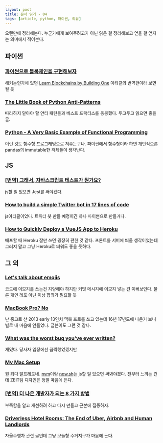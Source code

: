 ```yaml
---
layout: post
title: 문서 읽기 - 04
tags: [article, python, 파이썬, 리뷰]
---
```


오랜만에 정리해본다. 누군가에게 보여주려고가 아닌 읽은 걸 정리해보고 얻을 걸 얻자는 의미에서 적어본다.

## 파이썬
### [파이썬으로 블록체인을 구현해보자](https://blog.naver.com/pjt3591oo/221181592127)
해커눈인가에 있던 [Learn Blockchains by Building One](https://hackernoon.com/learn-blockchains-by-building-one-117428612f46) 아티클의 번역판이라 보면 될 듯

### [The Little Book of Python Anti-Patterns](https://docs.quantifiedcode.com/python-anti-patterns/index.html)
따라하지 말아야 할 안티 패턴들과 베스트 프랙티스를 동봉했다. 두고두고 읽으면 좋을 글.

### [Python - A Very Basic Example of Functional Programming](http://dev.prodigi.us/post/python-very-basic-example-functional-programming/)
이런 것도 함수형 프로그래밍으로 쳐주는구나. 파이썬에서 함수형이라 하면 개인적으론 pandas의 immutable한 객체들이 생각난다.

## JS
### [[번역] 그래서, 자바스크립트 테스트가 뭔가요?](https://medium.com/@rinae/%EB%B2%88%EC%97%AD-%EA%B7%B8%EB%9E%98%EC%84%9C-%EC%9E%90%EB%B0%94%EC%8A%A4%ED%81%AC%EB%A6%BD%ED%8A%B8-%ED%85%8C%EC%8A%A4%ED%8A%B8%EA%B0%80-%EB%AD%94%EA%B0%80%EC%9A%94-63b41f96e7d7)
js할 일 있으면 Jest를 써야겠다.

### [How to build a simple Twitter bot in 17 lines of code](https://dev.to/omarhashimoto/how-to-build-a-simple-twitter-bot-in-17-lines-ofcode-2aan)
js아티클이었다. 트위터 봇 만들 예정이긴 하나 파이썬으로 만들거다.

### [How to Quickly Deploy a VueJS App to Heroku](https://dev.to/jmbejar/how-to-quickly-deploy-a-vuejs-app-to-heroku-5b0f)
배포할 때 Heroku 잘만 쓰면 굉장히 편한 것 같다. 프론트를 서버에 띄울 생각이었는데 그러지 말고 그냥 Heroku로 띄워도 좋을 듯하다.


## 그 외
### [Let's talk about emojis](https://dev.to/fbnlsr/lets-talk-about-emojis-2788)
코드에 이모지를 쓰는건 지양해야 하지만 커밋 메시지에 이모지 넣는 건 이뻐보인다. 물론 개인 레포 아닌 이상 합의가 필요할 듯

### [MacBook Pro? No](http://shahidkamal.com/macbook-pro-no/)
난 중고로 산 2013 early 13인치 맥북 프로를 쓰고 있는데 16년 17년도에 나온거 보니 별로 내 마음에 안들었다. 글쓴이도 그런 것 같다.

### [What was the worst bug you've ever written?](https://dev.to/ben/what-was-the-worst-bug-youve-ever-written-2cn7)
재밌다. 당사자 입장에선 끔찍했었겠지만

### [My Mac Setup](https://dev.to/nickytonline/my-mac-setup-2m05)
뭔 죄다 알프레도네. [nvm](https://github.com/creationix/nvm)이랑 [now.sh](https://zeit.co/now)는 js할 일 있으면 써봐야겠다. 전부터 느끼는 건데 ZEIT팀 디자인은 정말 마음에 든다.

### [[번역] 더 나은 개발자가 되는 8 가지 방법](https://medium.com/@mnpk/%EB%B2%88%EC%97%AD-%EB%8D%94-%EB%82%98%EC%9D%80-%EA%B0%9C%EB%B0%9C%EC%9E%90%EA%B0%80-%EB%90%98%EB%8A%94-8-%EA%B0%80%EC%A7%80-%EB%B0%A9%EB%B2%95-45ea6cd70114)
부족함을 알고 개선하려 하고 다시 만들고 근본에 집중하자.

### [Driverless Hotel Rooms: The End of Uber, Airbnb and Human Landlords](https://hackernoon.com/driverless-hotel-rooms-the-end-of-uber-airbnb-and-human-landlords-e39f92cf16e1)
자율주행차 관련 글인데 그냥 모듈형 주거지구가 마음에 든다.
